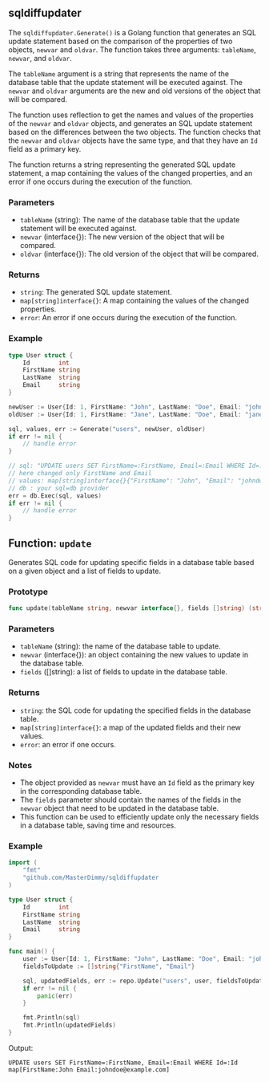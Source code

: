 ## sqldiffupdater
The `sqldiffupdater.Generate()` is a Golang function that generates an SQL update statement based on the comparison of the properties of two objects, `newvar` and `oldvar`. The function takes three arguments: `tableName`, `newvar`, and `oldvar`. 

The `tableName` argument is a string that represents the name of the database table that the update statement will be executed against. The `newvar` and `oldvar` arguments are the new and old versions of the object that will be compared.

The function uses reflection to get the names and values of the properties of the `newvar` and `oldvar` objects, and generates an SQL update statement based on the differences between the two objects. The function checks that the `newvar` and `oldvar` objects have the same type, and that they have an `Id` field as a primary key.

The function returns a string representing the generated SQL update statement, a map containing the values of the changed properties, and an error if one occurs during the execution of the function.

### Parameters

- `tableName` (string): The name of the database table that the update statement will be executed against.
- `newvar` (interface{}): The new version of the object that will be compared.
- `oldvar` (interface{}): The old version of the object that will be compared.

### Returns

- `string`: The generated SQL update statement.
- `map[string]interface{}`: A map containing the values of the changed properties.
- `error`: An error if one occurs during the execution of the function.

### Example

```go
type User struct {
    Id        int
    FirstName string
    LastName  string
    Email     string
}

newUser := User{Id: 1, FirstName: "John", LastName: "Doe", Email: "johndoe@example.com"}
oldUser := User{Id: 1, FirstName: "Jane", LastName: "Doe", Email: "janedoe@example.com"}

sql, values, err := Generate("users", newUser, oldUser)
if err != nil {
    // handle error
}

// sql: "UPDATE users SET FirstName=:FirstName, Email=:Email WHERE Id=:Id"
// here changed only FirstName and Email
// values: map[string]interface{}{"FirstName": "John", "Email": "johndoe@example.com", "Id": 1}
// db : your sql=db provider
err = db.Exec(sql, values)
if err != nil {
    // handle error
}

```


## Function: `update`

Generates SQL code for updating specific fields in a database table based on a given object and a list of fields to update.

### Prototype

```go
func update(tableName string, newvar interface{}, fields []string) (string, map[string]interface{}, error)
```

### Parameters

- `tableName` (string): the name of the database table to update.
- `newvar` (interface{}): an object containing the new values to update in the database table.
- `fields` ([]string): a list of fields to update in the database table.

### Returns

- `string`: the SQL code for updating the specified fields in the database table.
- `map[string]interface{}`: a map of the updated fields and their new values.
- `error`: an error if one occurs.

### Notes

- The object provided as `newvar` must have an `Id` field as the primary key in the corresponding database table.
- The `fields` parameter should contain the names of the fields in the `newvar` object that need to be updated in the database table.
- This function can be used to efficiently update only the necessary fields in a database table, saving time and resources.

### Example

```go
import (
    "fmt"
    "github.com/MasterDimmy/sqldiffupdater
)

type User struct {
    Id        int
    FirstName string
    LastName  string
    Email     string
}

func main() {
    user := User{Id: 1, FirstName: "John", LastName: "Doe", Email: "johndoe@example.com"}
    fieldsToUpdate := []string{"FirstName", "Email"}

    sql, updatedFields, err := repo.Update("users", user, fieldsToUpdate)
    if err != nil {
        panic(err)
    }

    fmt.Println(sql)
    fmt.Println(updatedFields)
}
```

Output:
```
UPDATE users SET FirstName=:FirstName, Email=:Email WHERE Id=:Id
map[FirstName:John Email:johndoe@example.com]
```
